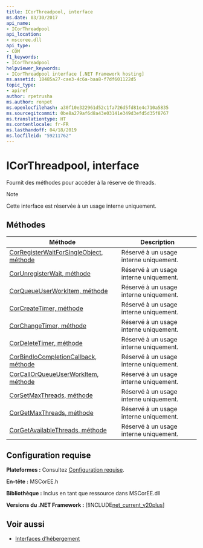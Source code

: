 ```yaml
---
title: ICorThreadpool, interface
ms.date: 03/30/2017
api_name:
- ICorThreadpool
api_location:
- mscoree.dll
api_type:
- COM
f1_keywords:
- ICorThreadpool
helpviewer_keywords:
- ICorThreadpool interface [.NET Framework hosting]
ms.assetid: 18485a27-cae3-4c6a-baa8-f7df601122d5
topic_type:
- apiref
author: rpetrusha
ms.author: ronpet
ms.openlocfilehash: a30f10e322961d52c1fa726d5fd81e4c710a5835
ms.sourcegitcommit: 0be8a279af6d8a43e03141e349d3efd5d35f8767
ms.translationtype: HT
ms.contentlocale: fr-FR
ms.lasthandoff: 04/18/2019
ms.locfileid: "59211762"
---
```

# <a name="icorthreadpool-interface"></a>ICorThreadpool, interface
Fournit des méthodes pour accéder à la réserve de threads.  
  
> [!NOTE]
>  Cette interface est réservée à un usage interne uniquement.  
  
## <a name="methods"></a>Méthodes  
  
|Méthode|Description|  
|------------|-----------------|  
|[CorRegisterWaitForSingleObject, méthode](../../../../docs/framework/unmanaged-api/hosting/icorthreadpool-corregisterwaitforsingleobject-method.md)|Réservé à un usage interne uniquement.|  
|[CorUnregisterWait, méthode](../../../../docs/framework/unmanaged-api/hosting/icorthreadpool-corunregisterwait-method.md)|Réservé à un usage interne uniquement.|  
|[CorQueueUserWorkItem, méthode](../../../../docs/framework/unmanaged-api/hosting/icorthreadpool-corqueueuserworkitem-method.md)|Réservé à un usage interne uniquement.|  
|[CorCreateTimer, méthode](../../../../docs/framework/unmanaged-api/hosting/icorthreadpool-corcreatetimer-method.md)|Réservé à un usage interne uniquement.|  
|[CorChangeTimer, méthode](../../../../docs/framework/unmanaged-api/hosting/icorthreadpool-corchangetimer-method.md)|Réservé à un usage interne uniquement.|  
|[CorDeleteTimer, méthode](../../../../docs/framework/unmanaged-api/hosting/icorthreadpool-cordeletetimer-method.md)|Réservé à un usage interne uniquement.|  
|[CorBindIoCompletionCallback, méthode](../../../../docs/framework/unmanaged-api/hosting/icorthreadpool-corbindiocompletioncallback-method.md)|Réservé à un usage interne uniquement.|  
|[CorCallOrQueueUserWorkItem, méthode](../../../../docs/framework/unmanaged-api/hosting/icorthreadpool-corcallorqueueuserworkitem-method.md)|Réservé à un usage interne uniquement.|  
|[CorSetMaxThreads, méthode](../../../../docs/framework/unmanaged-api/hosting/icorthreadpool-corsetmaxthreads-method.md)|Réservé à un usage interne uniquement.|  
|[CorGetMaxThreads, méthode](../../../../docs/framework/unmanaged-api/hosting/icorthreadpool-corgetmaxthreads-method.md)|Réservé à un usage interne uniquement.|  
|[CorGetAvailableThreads, méthode](../../../../docs/framework/unmanaged-api/hosting/icorthreadpool-corgetavailablethreads-method.md)|Réservé à un usage interne uniquement.|  
  
## <a name="requirements"></a>Configuration requise  
 **Plateformes :** Consultez [Configuration requise](../../../../docs/framework/get-started/system-requirements.md).  
  
 **En-tête :** MSCorEE.h  
  
 **Bibliothèque :** Inclus en tant que ressource dans MSCorEE.dll  
  
 **Versions du .NET Framework :** [!INCLUDE[net_current_v20plus](../../../../includes/net-current-v20plus-md.md)]  
  
## <a name="see-also"></a>Voir aussi

- [Interfaces d’hébergement](../../../../docs/framework/unmanaged-api/hosting/hosting-interfaces.md)
